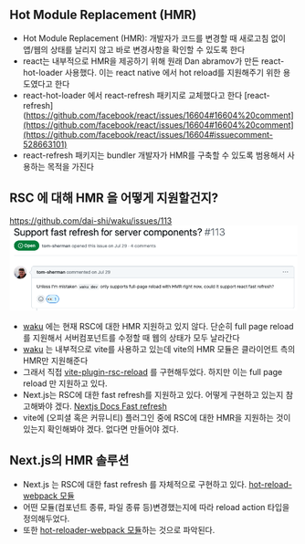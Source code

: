 ## Hot Module Replacement (HMR)
- Hot Module Replacement (HMR): 개발자가 코드를 변경할 때 새로고침 없이 앱/웹의 상태를 날리지 않고 바로 변경사항을 확인할 수 있도록 한다
- react는 내부적으로 HMR을 제공하기 위해 원래 Dan abramov가 만든 react-hot-loader 사용했다. 이는 react native 에서 hot reload를 지원해주기 위한 용도였다고 한다
- react-hot-loader 에서 react-refresh 패키지로 교체했다고 한다 [react-refresh](https://github.com/facebook/react/issues/16604#16604%20comment](https://github.com/facebook/react/issues/16604#16604%20comment](https://github.com/facebook/react/issues/16604#issuecomment-528663101)
- react-refresh 패키지는 bundler 개발자가 HMR를 구축할 수 있도록 범용해서 사용하는 목적을 가진다

## RSC 에 대해 HMR 을 어떻게 지원할건지?
https://github.com/dai-shi/waku/issues/113
![스크린샷 2023-12-27 02.05.16](스크린샷%202023-12-27%2002.05.16.png)

- [waku](../waku/README.md) 에는 현재 RSC에 대한 HMR 지원하고 있지 않다. 단순히 full page reload를 지원해서 서버컴포넌트를 수정할 때 웹의 상태가 모두 날라간다
- [waku](../waku/README.md) 는 내부적으로 vite를 사용하고 있는데 vite의 HMR 모듈은 클라이언트 측의 HMR만 지원해준다
- 그래서 직접 [vite-plugin-rsc-reload](https://github.com/dai-shi/waku/blob/c599251c69add15be9ad1f7d42a4116deb66149d/packages/waku/src/lib/plugins/vite-plugin-rsc-reload.ts) 를 구현해두었다. 하지만 이는 full page reload 만 지원하고 있다.
- Next.js는 RSC에 대한 fast refresh를 지원하고 있다. 어떻게 구현하고 있는지 참고해봐야 겠다. [Nextjs Docs Fast refresh](https://nextjs.org/docs/architecture/fast-refresh)
- vite에 (오피셜 혹은 커뮤니티) 플러그인 중에 RSC에 대한 HMR을 지원하는 것이 있는지 확인해봐야 겠다. 없다면 만들어야 겠다.

## Next.js의 HMR 솔루션
- Next.js 는 RSC에 대한 fast refresh 를 자체적으로 구현하고 있다. [hot-reload-webpack 모듈](https://github.com/vercel/next.js/blob/fc25fcef3edc488c17ea6da7259a352e2dcca1d8/packages/next/src/server/dev/hot-reloader-webpack.ts#L186)
- 어떤 모듈(컴포넌트 종류, 파일 종류 등)변경했는지에 따라 reload action 타입을 정의해두었다. [](https://github.com/vercel/next.js/blob/7c7d981b2d3b5a3025a0a4f17e82d2644e3b5286/packages/next/src/server/dev/hot-reloader-types.ts#L10-L26)
- 또한 [hot-reloader-webpack 모듈](https://github.com/vercel/next.js/blob/7c7d981b2d3b5a3025a0a4f17e82d2644e3b5286/packages/next/src/server/dev/hot-reloader-webpack.ts#L86)하는 것으로 파악된다.
